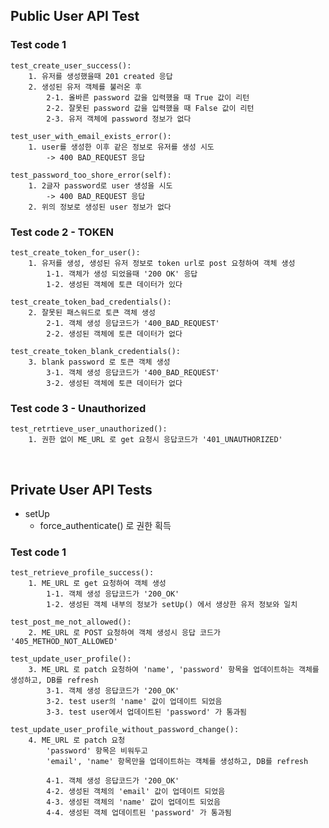 ## Public User API Test

### Test code 1

    test_create_user_success():
        1. 유저를 생성했을때 201 created 응답
        2. 생성된 유저 객체를 불러온 후
            2-1. 올바른 password 값을 입력했을 때 True 값이 리턴
            2-2. 잘못된 password 값을 입력했을 때 False 값이 리턴
            2-3. 유저 객체에 password 정보가 없다

    test_user_with_email_exists_error():
        1. user를 생성한 이후 같은 정보로 유저를 생성 시도
            -> 400 BAD_REQUEST 응답

    test_password_too_shore_error(self):
        1. 2글자 password로 user 생성을 시도
            -> 400 BAD_REQUEST 응답
        2. 위의 정보로 생성된 user 정보가 없다


### Test code 2 - TOKEN
    
    test_create_token_for_user():
        1. 유저를 생성, 생성된 유저 정보로 token url로 post 요청하여 객체 생성
            1-1. 객체가 생성 되었을때 '200 OK' 응답 
            1-2. 생성된 객체에 토큰 데이터가 있다
    
    test_create_token_bad_credentials():
        2. 잘못된 패스워드로 토큰 객체 생성
            2-1. 객체 생성 응답코드가 '400_BAD_REQUEST'
            2-2. 생성된 객체에 토큰 데이터가 없다
    
    test_create_token_blank_credentials():
        3. blank password 로 토큰 객체 생성
            3-1. 객체 생성 응답코드가 '400_BAD_REQUEST'
            3-2. 생성된 객체에 토큰 데이터가 없다


### Test code 3 - Unauthorized

    test_retrtieve_user_unauthorized():
        1. 권한 없이 ME_URL 로 get 요청시 응답코드가 '401_UNAUTHORIZED'

<br>


## Private User API Tests

* setUp
  * force_authenticate() 로 권한 획득 


### Test code 1

    test_retrieve_profile_success():
        1. ME_URL 로 get 요청하여 객체 생성
            1-1. 객체 생성 응답코드가 '200_OK'
            1-2. 생성된 객체 내부의 정보가 setUp() 에서 생상한 유저 정보와 일치

    test_post_me_not_allowed():
        2. ME_URL 로 POST 요청하여 객체 생성시 응답 코드가 '405_METHOD_NOT_ALLOWED'

    test_update_user_profile():
        3. ME_URL 로 patch 요청하여 'name', 'password' 항목을 업데이트하는 객체를 생성하고, DB를 refresh
            3-1. 객체 생성 응답코드가 '200_OK'
            3-2. test user의 'name' 값이 업데이트 되었음
            3-3. test user에서 업데이트된 'password' 가 통과됨

    test_update_user_profile_without_password_change():
        4. ME_URL 로 patch 요청
            'password' 항목은 비워두고
            'email', 'name' 항목만을 업데이트하는 객체를 생성하고, DB를 refresh
            
            4-1. 객체 생성 응답코드가 '200_OK'
            4-2. 생성된 객체의 'email' 값이 업데이트 되었음
            4-3. 생성된 객체의 'name' 값이 업데이트 되었음
            4-4. 생성된 객체 업데이트된 'password' 가 통과됨